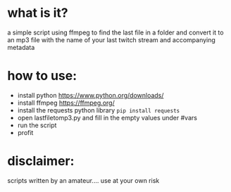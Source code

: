 # what is it?
a simple script using ffmpeg to find the last file in a folder and convert it to an mp3 file with the name of your last twitch stream and accompanying metadata

# how to use:
- install python https://www.python.org/downloads/ 
- install ffmpeg https://ffmpeg.org/
- install the requests python library ```pip install requests```
- open lastfiletomp3.py and fill in the empty values under #vars
- run the script
- profit

# disclaimer:
scripts written by an amateur.... use at your own risk